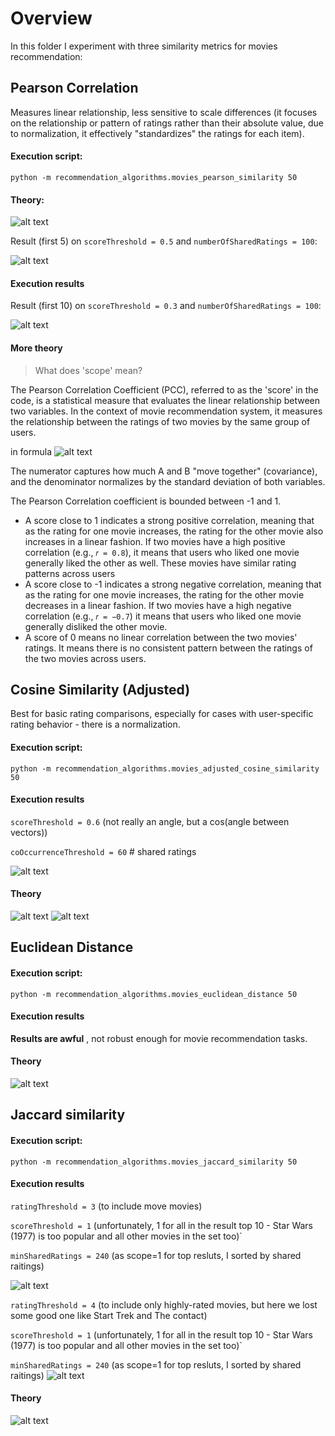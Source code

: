 # Overview

In this folder I experiment with three similarity metrics for movies recommendation: 

## Pearson Correlation
Measures linear relationship, less sensitive to scale differences (it focuses on the relationship or pattern of ratings rather than their absolute value, due to normalization, it effectively "standardizes" the ratings for each item).

#### Execution script:
```
python -m recommendation_algorithms.movies_pearson_similarity 50
```

#### Theory:

![alt text](../docs/screenshots/pearson_correlation.png)


Result (first 5) on `scoreThreshold = 0.5` and `numberOfSharedRatings = 100`:

![alt text](../docs/screenshots/pearson_correlation_recommendations_1.png)


#### Execution results
Result (first 10) on `scoreThreshold = 0.3` and `numberOfSharedRatings = 100`:

![alt text](../docs/screenshots/pearson_correlation_recommendations_2.png)

#### More theory
> What does 'scope' mean?

The Pearson Correlation Coefficient (PCC), referred to as the 'score' in the code, is a statistical measure that evaluates the linear relationship between two variables. In the context of movie recommendation system, it measures the relationship between the ratings of two movies by the same group of users.

in formula
![alt text](../docs/screenshots/pearson_formula.png)

The numerator captures how much A and B "move together" (covariance), and the denominator normalizes by the standard deviation of both variables.


The Pearson Correlation coefficient is bounded between -1 and 1.

- A score close to 1 indicates a strong positive correlation, meaning that as the rating for one movie increases, the rating for the other movie also increases in a linear fashion. If two movies have a high positive correlation (e.g., `𝑟 = 0.8`), it means that users who liked one movie generally liked the other as well. These movies have similar rating patterns across users
- A score close to -1 indicates a strong negative correlation, meaning that as the rating for one movie increases, the rating for the other movie decreases in a linear fashion. If two movies have a high negative correlation (e.g., `𝑟 = −0.7`) it means that users who liked one movie generally disliked the other movie.
- A score of 0 means no linear correlation between the two movies' ratings. It means there is no consistent pattern between the ratings of the two movies across users.

## Cosine Similarity (Adjusted)
Best for basic rating comparisons, especially for cases with user-specific rating behavior - there is a normalization.

#### Execution script:
```
python -m recommendation_algorithms.movies_adjusted_cosine_similarity 50
```

#### Execution results
`scoreThreshold = 0.6` (not really an angle, but a cos(angle between vectors))

`coOccurrenceThreshold = 60` # shared ratings

![alt text](../docs/screenshots/adjusted_cosine_similarity.png)

#### Theory
![alt text](../docs/screenshots/cosine_theory.png)
![alt text](../docs/screenshots/adjusted_cosine_theory.png)


##  Euclidean Distance

#### Execution script:
```
python -m recommendation_algorithms.movies_euclidean_distance 50
```

#### Execution results
**Results are awful** , not robust enough for movie recommendation tasks.

#### Theory
![alt text](image.png)

## Jaccard similarity

#### Execution script:
```
python -m recommendation_algorithms.movies_jaccard_similarity 50
```

#### Execution results
`ratingThreshold = 3` (to include move movies)

`scoreThreshold = 1` (unfortunately, 1 for all in the result top 10 - Star Wars (1977) is too popular and all other movies in the set too)`

`minSharedRatings = 240` (as scope=1 for top resluts, I sorted by shared raitings)

![alt text](../docs/screenshots/jaccard_results_1.png)


`ratingThreshold = 4` (to include only highly-rated movies, but here we lost some good one like Start Trek and The contact)

`scoreThreshold = 1` (unfortunately, 1 for all in the result top 10 - Star Wars (1977) is too popular and all other movies in the set too)`

`minSharedRatings = 240` (as scope=1 for top resluts, I sorted by shared raitings)
![alt text](../docs/screenshots/jaccard_results_2.png)

#### Theory
![alt text](../docs/screenshots/jaccard_theory.png)